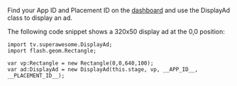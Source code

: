 Find your App ID and Placement ID on the [dashboard](http://dashboard.superawesome.tv) and use the DisplayAd class to display an ad.

The following code snippet shows a 320x50 display ad at the 0,0 position:

```
import tv.superawesome.DisplayAd;
import flash.geom.Rectangle;

var vp:Rectangle = new Rectangle(0,0,640,100);
var ad:DisplayAd = new DisplayAd(this.stage, vp, __APP_ID__, __PLACEMENT_ID__);
```